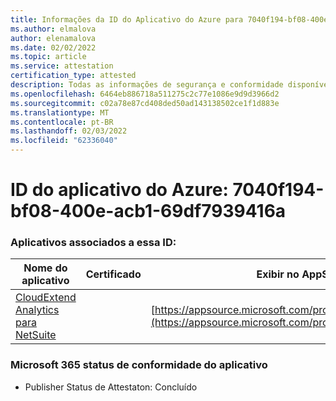 ```yaml
---
title: Informações da ID do Aplicativo do Azure para 7040f194-bf08-400e-acb1-69df7939416a
ms.author: elmalova
author: elenamalova
ms.date: 02/02/2022
ms.topic: article
ms.service: attestation
certification_type: attested
description: Todas as informações de segurança e conformidade disponíveis para 7040f194-bf08-400e-acb1-69df7939416a.
ms.openlocfilehash: 6464eb886718a511275c2c77e1086e9d9d3966d2
ms.sourcegitcommit: c02a78e87cd408ded50ad143138502ce1f1d883e
ms.translationtype: MT
ms.contentlocale: pt-BR
ms.lasthandoff: 02/03/2022
ms.locfileid: "62336040"
---
```

# <a name="azure-app-id-7040f194-bf08-400e-acb1-69df7939416a"></a>ID do aplicativo do Azure: 7040f194-bf08-400e-acb1-69df7939416a


### <a name="apps-associated-with-this-id"></a>Aplicativos associados a essa ID:
| **Nome do aplicativo** | **Certificado** | **Exibir no AppSource** |
|--------------|---------------|-----------------------|
| [CloudExtend Analytics para NetSuite](https://docs.microsoft.com/microsoft-365-app-certification/forward/WA200002784) |  | [https://appsource.microsoft.com/product/office/WA200002784](https://appsource.microsoft.com/product/office/WA200002784) |

### <a name="microsoft-365-app-compliance-status"></a>Microsoft 365 status de conformidade do aplicativo
- Publisher Status de Attestaton: Concluído
